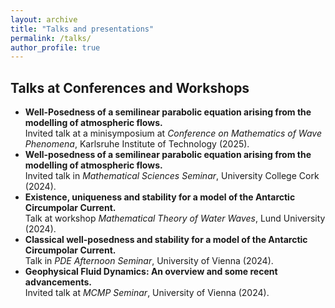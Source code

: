 ```yaml
---
layout: archive
title: "Talks and presentations"
permalink: /talks/
author_profile: true
---
```


Talks at Conferences and Workshops
------
* <b>Well-Posedness of a semilinear parabolic equation arising from the modelling of atmospheric flows.</b><br />
Invited talk at a minisymposium at <i>Conference on Mathematics of Wave Phenomena</i>, Karlsruhe Institute of Technology (2025).
* <b>Well-posedness of a semilinear parabolic equation arising from the modelling of atmospheric flows.</b><br />
Invited talk in <i>Mathematical Sciences Seminar</i>, University College Cork (2024).
* <b>Existence, uniqueness and stability for a model of the Antarctic Circumpolar Current.</b><br />
Talk at workshop <i>Mathematical Theory of Water Waves</i>, Lund University (2024).
* <b>Classical well-posedness and stability for a model of the Antarctic Circumpolar Current.</b><br />
Talk in <i>PDE Afternoon Seminar</i>, University of Vienna (2024).
* <b>Geophysical Fluid Dynamics: An overview and some recent advancements.</b><br />
Invited talk at <i>MCMP Seminar</i>, University of Vienna (2024).
